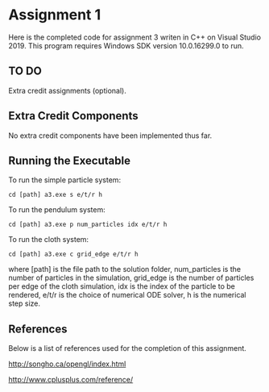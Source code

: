 # Assignment 1

Here is the completed code for assignment 3 writen in C++ on Visual Studio 2019. 
This program requires Windows SDK version 10.0.16299.0 to run. 

## TO DO

Extra credit assignments (optional).

## Extra Credit Components

No extra credit components have been implemented thus far. 


## Running the Executable

To run the simple particle system:
```
cd [path] a3.exe s e/t/r h
```

To run the pendulum system:
```
cd [path] a3.exe p num_particles idx e/t/r h
```

To run the cloth system:
```
cd [path] a3.exe c grid_edge e/t/r h
```

where [path] is the file path to the solution folder, num_particles is the number of particles in the simulation, 
grid_edge is the number of particles per edge of the cloth simulation, idx is the index of the particle to be rendered, 
e/t/r is the choice of numerical ODE solver, h is the numerical step size.

## References

Below is a list of references used for the completion of this assignment. 

http://songho.ca/opengl/index.html

http://www.cplusplus.com/reference/




